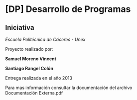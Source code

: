 # [DP]  Desarrollo de Programas

## Iniciativa

*Escuela Politécnica de Cáceres - Unex*

Proyecto realizado por:

**Samuel Moreno Vincent**

**Santiago Rangel Colón**

Entrega realizada en el año 2013

Para mas información consultar la documentación del archivo Documentación Externa.pdf
